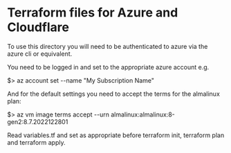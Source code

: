 # Terraform files for Azure and Cloudflare

To use this directory you will need to be authenticated to azure via the azure
cli or equivalent.

You need to be logged in and set to the appropriate azure account e.g.

$> az account set --name "My Subscription Name"

And for the default settings you need to accept the terms for the almalinux plan:

$> az vm image terms accept --urn almalinux:almalinux:8-gen2:8.7.2022122801

Read variables.tf and set as appropriate before terraform init, terraform plan
and terraform apply.
